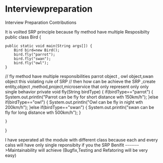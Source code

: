 # Interviewpreparation
Interview Preparation Contributions

It is voilted SRP principle because fly method have multiple Resposibilty
public class Bird {
	
	
	public static void main(String args[]) {
		Bird bird=new Bird();
		bird.fly("parrot");
		bird.fly("swan");
		bird.fly("owl");
	}
  // fly method have multiple responsibilities parrot object , owl object,swan object this violating  rule of SRP
  // then how can be achieve the SRP ,create entity,object ,method,project,microservice that only represent only only single behavior
	private void fly(String birdType) {
		if(birdType=="parrot") {
			System.out.println("Parrot can be fly for short distance wth 150km/h");	
		}else if(birdType=="owl") {
			System.out.println("Owl can be fly in night wth 200km/h");
		}else if(birdType=="swan") {
			System.out.println("swan can be fly for long distance wth 500km/h");
		}
		
	}

}

I have seperated all the module with different class because each and every calss will have only single reponsibity
if you the SRP 
Benifit
------->Maintainability will achieve (Bugfix,Testing and Refatoring will be very easy)
